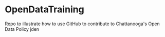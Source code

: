 OpenDataTraining
================

Repo to illustrate how to use GitHub to contribute to Chattanooga's Open Data Policy
jden
